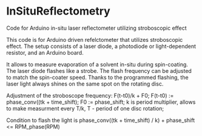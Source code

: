 # InSituReflectometry
Code for Arduino in-situ laser reflectometer utilizing stroboscopic effect

This code is for Arduino driven refelctometer that utilizes stroboscopic effect.
The setup consists of a laser diode, a photodiode or light-dependent resistor, and an Arduino board.

It allows to measure evaporation of a solvent in-situ during spin-coating. The laser diode flashes like a strobe. The flash frequency can be adjusted to match the spin-coater speed. Thanks to the programmed flashing, the laser light always shines on the same spot on the rotating disc. 

Adjustment of the stroboscope frequency: F(t-t0)/k + F0;
F(t-t0) := phase_conv((tk + time_shift);
F0 := phase_shift;
k is period multiplier, allows to make measurment every T/k, T - period of one disc rotation;

Condition to flash the light is phase_conv((tk + time_shift) / k) + phase_shift <= RPM_phase(RPM)
